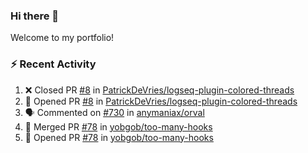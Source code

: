 ### Hi there 👋
Welcome to my portfolio!

### ⚡ Recent Activity
<!--START_SECTION:activity-->
1. ❌ Closed PR [#8](https://github.com/PatrickDeVries/logseq-plugin-colored-threads/pull/8) in [PatrickDeVries/logseq-plugin-colored-threads](https://github.com/PatrickDeVries/logseq-plugin-colored-threads)
2. 💪 Opened PR [#8](https://github.com/PatrickDeVries/logseq-plugin-colored-threads/pull/8) in [PatrickDeVries/logseq-plugin-colored-threads](https://github.com/PatrickDeVries/logseq-plugin-colored-threads)
3. 🗣 Commented on [#730](https://github.com/anymaniax/orval/issues/730#issuecomment-1758089897) in [anymaniax/orval](https://github.com/anymaniax/orval)
4. 🎉 Merged PR [#78](https://github.com/yobgob/too-many-hooks/pull/78) in [yobgob/too-many-hooks](https://github.com/yobgob/too-many-hooks)
5. 💪 Opened PR [#78](https://github.com/yobgob/too-many-hooks/pull/78) in [yobgob/too-many-hooks](https://github.com/yobgob/too-many-hooks)
<!--END_SECTION:activity-->
